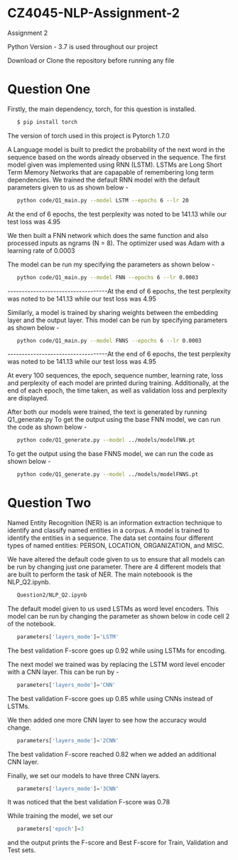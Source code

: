 # CZ4045-NLP-Assignment-2
Assignment 2

Python Version - 3.7 is used throughout our project

Download or Clone the repository before running any file

# Question One
Firstly, the main dependency, torch, for this question is installed. 
```bash
   $ pip install torch
```
The version of torch used in this project is Pytorch 1.7.0

A Language model is built to predict the probability of the next word in the sequence based on the words
already observed in the sequence. The first model given was implemented using RNN (LSTM). LSTMs are Long Short Term Memory 
Networks that are capapable of remembering long term dependencies. We trained the default RNN model with the default
parameters given to us as shown below - 
```bash
   python code/Q1_main.py --model LSTM --epochs 6 --lr 20
```

At the end of 6 epochs, the test perplexity was noted to be 141.13 while our test loss was 4.95

We then built a FNN network which does the same function and also processed inputs as ngrams (N = 8). The optimizer used was Adam with 
a learning rate of 0.0003

The model can be run my specifying the parameters as shown below - 
```bash
   python code/Q1_main.py --model FNN --epochs 6 --lr 0.0003
```

-----------------------------------At the end of 6 epochs, the test perplexity was noted to be 141.13 while our test loss was 4.95

Similarly, a model is trained by sharing weights between the embedding layer and the output layer. This model can be run by
specifying parameters as shown below - 
```bash
   python code/Q1_main.py --model FNNS --epochs 6 --lr 0.0003
```

-----------------------------------At the end of 6 epochs, the test perplexity was noted to be 141.13 while our test loss was 4.95

At every 100 sequences, the epoch, sequence number, learning rate, loss and perplexity of each model are printed during training. 
Additionally, at the end of each epoch, the time taken, as well as validation loss and perplexity are displayed.

After both our models were trained, the text is generated by running Q1_generate.py
To get the output using the base FNN model, we can run the code as shown below - 
```bash
   python code/Q1_generate.py --model ../models/modelFNN.pt 
```

To get the output using the base FNNS model, we can run the code as shown below - 
```bash
   python code/Q1_generate.py --model ../models/modelFNNS.pt 
```



# Question Two
Named Entity Recognition (NER) is an information extraction technique to identify and classify named entities in a corpus.
A model is trained to identify the entities in a sequence.  The data set contains four different types of named entities: PERSON, 
LOCATION, ORGANIZATION, and MISC. 

We have altered the default code given to us to ensure that all models can be run by changing just one parameter. There are 4 different models that are built to perform the task of NER. The main noteboook is the NLP_Q2.ipynb.
```bash
   Question2/NLP_Q2.ipynb
```

The default model given to us used LSTMs as word level encoders. This model can be run by changing the parameter as shown below in code 
cell 2 of the notebook. 

```python
   parameters['layers_mode']='LSTM'
```
The best validation F-score goes up 0.92 while using LSTMs for encoding. 


The next model we trained was by replacing the LSTM word level encoder with a CNN layer. This can be run by - 
```python
   parameters['layers_mode']='CNN'
```
The best validation F-score goes up 0.85 while using CNNs instead of LSTMs.


We then added one more CNN layer to see how the accuracy would change. 
```python
   parameters['layers_mode']='2CNN'
```
The best validation F-score reached 0.82 when we added an additional CNN layer. 


Finally, we set our models to have three CNN layers.
```python
   parameters['layers_mode']='3CNN'
```
It was noticed that the best validation F-score was 0.78

While training the model, we set our 
```python
   parameters['epoch']=3
```
and the output prints the F-score and Best F-score for Train, Validation and Test sets.




